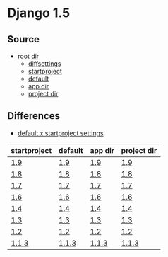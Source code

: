 # Django 1.5 #

## Source ##

-   [root dir](https://github.com/fmierlo/django-default-settings/blob/master/release/1.5)
    -   [diffsettings](https://github.com/fmierlo/django-default-settings/blob/master/release/1.5/diff_settings.py)
    -   [startproject](https://github.com/fmierlo/django-default-settings/blob/master/release/1.5/startproject_settings.py)
    -   [default](https://github.com/fmierlo/django-default-settings/blob/master/release/1.5/default_settings.py)
    -   [app dir](https://github.com/fmierlo/django-default-settings/blob/master/release/1.5/app)
    -   [project dir](https://github.com/fmierlo/django-default-settings/blob/master/release/1.5/project)

## Differences ##

-   [default x startproject settings](https://github.com/fmierlo/django-default-settings/blob/master/diff/1.5/default_startproject.diff)

| startproject | default | app dir | project dir |
| --- | --- | --- | --- |
| [1.9](https://github.com/fmierlo/django-default-settings/blob/master/diff/1.5/startproject_1.9_1.5.diff) | [1.9](https://github.com/fmierlo/django-default-settings/blob/master/diff/1.5/default_1.9_1.5.diff) | [1.9](https://github.com/fmierlo/django-default-settings/blob/master/diff/1.5/app_1.9_1.5.diff) | [1.9](https://github.com/fmierlo/django-default-settings/blob/master/diff/1.5/project_1.9_1.5.diff) |
| [1.8](https://github.com/fmierlo/django-default-settings/blob/master/diff/1.5/startproject_1.8_1.5.diff) | [1.8](https://github.com/fmierlo/django-default-settings/blob/master/diff/1.5/default_1.8_1.5.diff) | [1.8](https://github.com/fmierlo/django-default-settings/blob/master/diff/1.5/app_1.8_1.5.diff) | [1.8](https://github.com/fmierlo/django-default-settings/blob/master/diff/1.5/project_1.8_1.5.diff) |
| [1.7](https://github.com/fmierlo/django-default-settings/blob/master/diff/1.5/startproject_1.7_1.5.diff) | [1.7](https://github.com/fmierlo/django-default-settings/blob/master/diff/1.5/default_1.7_1.5.diff) | [1.7](https://github.com/fmierlo/django-default-settings/blob/master/diff/1.5/app_1.7_1.5.diff) | [1.7](https://github.com/fmierlo/django-default-settings/blob/master/diff/1.5/project_1.7_1.5.diff) |
| [1.6](https://github.com/fmierlo/django-default-settings/blob/master/diff/1.5/startproject_1.6_1.5.diff) | [1.6](https://github.com/fmierlo/django-default-settings/blob/master/diff/1.5/default_1.6_1.5.diff) | [1.6](https://github.com/fmierlo/django-default-settings/blob/master/diff/1.5/app_1.6_1.5.diff) | [1.6](https://github.com/fmierlo/django-default-settings/blob/master/diff/1.5/project_1.6_1.5.diff) |
| [1.4](https://github.com/fmierlo/django-default-settings/blob/master/diff/1.5/startproject_1.4_1.5.diff) | [1.4](https://github.com/fmierlo/django-default-settings/blob/master/diff/1.5/default_1.4_1.5.diff) | [1.4](https://github.com/fmierlo/django-default-settings/blob/master/diff/1.5/app_1.4_1.5.diff) | [1.4](https://github.com/fmierlo/django-default-settings/blob/master/diff/1.5/project_1.4_1.5.diff) |
| [1.3](https://github.com/fmierlo/django-default-settings/blob/master/diff/1.5/startproject_1.3_1.5.diff) | [1.3](https://github.com/fmierlo/django-default-settings/blob/master/diff/1.5/default_1.3_1.5.diff) | [1.3](https://github.com/fmierlo/django-default-settings/blob/master/diff/1.5/app_1.3_1.5.diff) | [1.3](https://github.com/fmierlo/django-default-settings/blob/master/diff/1.5/project_1.3_1.5.diff) |
| [1.2](https://github.com/fmierlo/django-default-settings/blob/master/diff/1.5/startproject_1.2_1.5.diff) | [1.2](https://github.com/fmierlo/django-default-settings/blob/master/diff/1.5/default_1.2_1.5.diff) | [1.2](https://github.com/fmierlo/django-default-settings/blob/master/diff/1.5/app_1.2_1.5.diff) | [1.2](https://github.com/fmierlo/django-default-settings/blob/master/diff/1.5/project_1.2_1.5.diff) |
| [1.1.3](https://github.com/fmierlo/django-default-settings/blob/master/diff/1.5/startproject_1.1.3_1.5.diff) | [1.1.3](https://github.com/fmierlo/django-default-settings/blob/master/diff/1.5/default_1.1.3_1.5.diff) | [1.1.3](https://github.com/fmierlo/django-default-settings/blob/master/diff/1.5/app_1.1.3_1.5.diff) | [1.1.3](https://github.com/fmierlo/django-default-settings/blob/master/diff/1.5/project_1.1.3_1.5.diff) |
